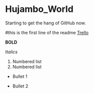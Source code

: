 Hujambo_World
=============

Starting to get the hang of GitHub now.

#this is the first line of the readme [Trello](http://trello.com)

**BOLD**

*Italics*

1. Numbered list
2. Numbered list

- Bullet 1
* Bullet 2

